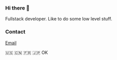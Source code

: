 ### Hi there 👋

Fullstack developer.
Like to do some low level stuff.

### Contact
[Email](mailto:yefen@hotmail.fr)

:us: :cn: :fr: :jp: OK
